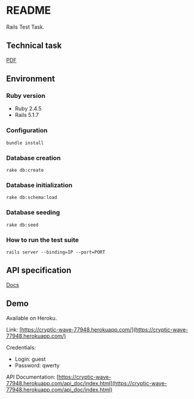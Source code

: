 # README

Rails Test Task.

## Technical task
[PDF](public/tt.pdf)

## Environment

### Ruby version

* Ruby 2.4.5
* Rails 5.1.7

### Configuration
`bundle install`

### Database creation
`rake db:create`

### Database initialization
`rake db:schema:load`

### Database seeding
`rake db:seed`

### How to run the test suite
`rails server --binding=IP --port=PORT`

## API specification
[Docs](api_doc.md)

## Demo

Available on Heroku.

Link: 
[https://cryptic-wave-77948.herokuapp.com/](https://cryptic-wave-77948.herokuapp.com/)

Credentials:
* Login: guest
* Password: qwerty

API Documentation:
[https://cryptic-wave-77948.herokuapp.com/api_doc/index.html](https://cryptic-wave-77948.herokuapp.com/api_doc/index.html)

